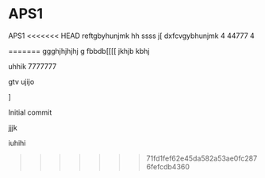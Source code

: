 # APS1
 APS1
<<<<<<< HEAD
reftgbyhunjmk
hh
ssss
j[
dxfcvgybhunjmk
4
44777
4

=======
ggghjhjhjhj g fbbdb[[[[
jkhjb
kbhj

uhhik
7777777


gtv
ujijo

]




Initial commit





jjjk



iuhihi

>>>>>>> 71fd1fef62e45da582a53ae0fc2876fefcdb4360
